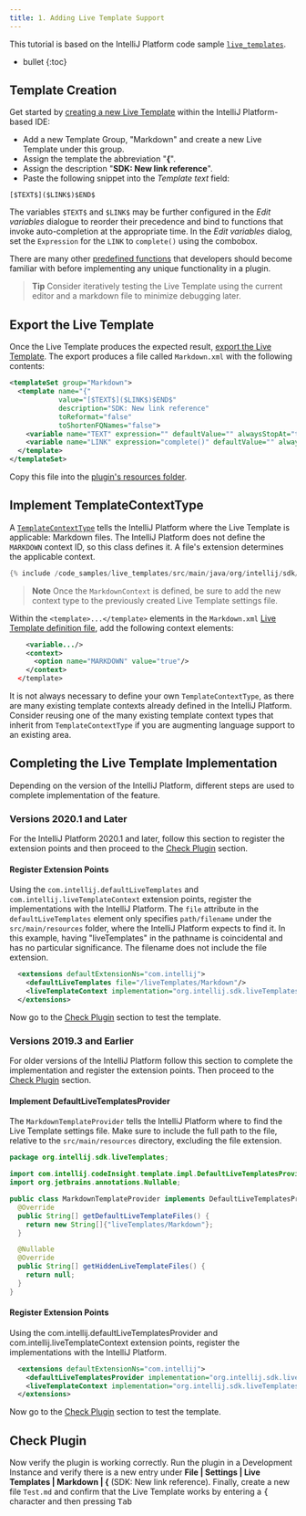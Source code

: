 ```yaml
---
title: 1. Adding Live Template Support
---
```

<!-- Copyright 2000-2020 JetBrains s.r.o. and other contributors. Use of this source code is governed by the Apache 2.0 license that can be found in the LICENSE file. -->

This tutorial is based on the IntelliJ Platform code sample [`live_templates`](https://github.com/JetBrains/intellij-sdk-docs/tree/master/code_samples/live_templates).

* bullet
{:toc}

## Template Creation
Get started by [creating a new Live Template](https://www.jetbrains.com/idea/help/creating-and-editing-live-templates.html) within the IntelliJ Platform-based IDE:
* Add a new Template Group, "Markdown" and create a new Live Template under this group. 
* Assign the template the abbreviation "**{**".
* Assign the description "**SDK: New link reference**". 
* Paste the following snippet into the *Template text* field:
```text
[$TEXT$]($LINK$)$END$
```

The variables `$TEXT$` and `$LINK$` may be further configured in the *Edit variables* dialogue to reorder their precedence and bind to functions that invoke auto-completion at the appropriate time.
In the *Edit variables* dialog, set the `Expression` for the `LINK` to `complete()` using the combobox.

There are many other [predefined functions](https://www.jetbrains.com/idea/help/creating-and-editing-template-variables.html) that developers should become familiar with before implementing any unique functionality in a plugin.

> **Tip** Consider iteratively testing the Live Template using the current editor and a markdown file to minimize debugging later.

## Export the Live Template
Once the Live Template produces the expected result, [export the Live Template](https://www.jetbrains.com/help/idea/sharing-live-templates.html). 
The export produces a file called `Markdown.xml` with the following contents:

```xml
<templateSet group="Markdown">
  <template name="{" 
            value="[$TEXT$]($LINK$)$END$" 
            description="SDK: New link reference" 
            toReformat="false" 
            toShortenFQNames="false">
    <variable name="TEXT" expression="" defaultValue="" alwaysStopAt="true" />
    <variable name="LINK" expression="complete()" defaultValue="" alwaysStopAt="true" />
  </template>
</templateSet>
```

Copy this file into the [plugin's resources folder](https://github.com/JetBrains/intellij-sdk-docs/tree/master/code_samples/live_templates/src/main/resources/liveTemplates).

## Implement TemplateContextType
A [`TemplateContextType`](upsource:///platform/lang-api/src/com/intellij/codeInsight/template/TemplateContextType.java) tells the IntelliJ Platform where the Live Template is applicable: Markdown files.
The IntelliJ Platform does not define the `MARKDOWN` context ID, so this class defines it.
A file's extension determines the applicable context.

```java
{% include /code_samples/live_templates/src/main/java/org/intellij/sdk/liveTemplates/MarkdownContext.java%}
```

> **Note** Once the `MarkdownContext` is defined, be sure to add the new context type to the previously created Live Template settings file. 

Within the `<template>...</template>` elements in the `Markdown.xml` [Live Template definition file](#export-the-live-template), add the following context elements:
```xml
    <variable.../>
    <context>
      <option name="MARKDOWN" value="true"/>
    </context>
  </template>
```

It is not always necessary to define your own `TemplateContextType`, as there are many existing template contexts already defined in the IntelliJ Platform. 
Consider reusing one of the many existing template context types that inherit from `TemplateContextType` if you are augmenting language support to an existing area.

## Completing the Live Template Implementation 
Depending on the version of the IntelliJ Platform, different steps are used to complete implementation of the feature.

### Versions 2020.1 and Later
For the IntelliJ Platform 2020.1 and later, follow this section to register the extension points and then proceed to the [Check Plugin](#check-plugin) section.

#### Register Extension Points
Using the `com.intellij.defaultLiveTemplates` and `com.intellij.liveTemplateContext` extension points, register the implementations with the IntelliJ Platform.
The `file` attribute in the `defaultLiveTemplates` element only specifies `path/filename` under the `src/main/resources` folder, where the IntelliJ Platform expects to find it.
In this example, having "liveTemplates" in the pathname is coincidental and has no particular significance.
The filename does not include the file extension.
```xml
  <extensions defaultExtensionNs="com.intellij">
    <defaultLiveTemplates file="/liveTemplates/Markdown"/>
    <liveTemplateContext implementation="org.intellij.sdk.liveTemplates.MarkdownContext"/>
  </extensions>
```
Now go to the [Check Plugin](#check-plugin) section to test the template.

### Versions 2019.3 and Earlier
For older versions of the IntelliJ Platform follow this section to complete the implementation and register the extension points.
Then proceed to the [Check Plugin](#check-plugin) section.
 
#### Implement DefaultLiveTemplatesProvider
The `MarkdownTemplateProvider` tells the IntelliJ Platform where to find the Live Template settings file. 
Make sure to include the full path to the file, relative to the `src/main/resources` directory, excluding the file extension.
```java
package org.intellij.sdk.liveTemplates;

import com.intellij.codeInsight.template.impl.DefaultLiveTemplatesProvider;
import org.jetbrains.annotations.Nullable;

public class MarkdownTemplateProvider implements DefaultLiveTemplatesProvider {
  @Override
  public String[] getDefaultLiveTemplateFiles() {
    return new String[]{"liveTemplates/Markdown"};
  }

  @Nullable
  @Override
  public String[] getHiddenLiveTemplateFiles() {
    return null;
  }
}
```

#### Register Extension Points
Using the com.intellij.defaultLiveTemplatesProvider and com.intellij.liveTemplateContext extension points, register the implementations with the IntelliJ Platform.
```xml
  <extensions defaultExtensionNs="com.intellij">
    <defaultLiveTemplatesProvider implementation="org.intellij.sdk.liveTemplates.MarkdownTemplateProvider"/>
    <liveTemplateContext implementation="org.intellij.sdk.liveTemplates.MarkdownContext"/>
  </extensions>
```

Now go to the [Check Plugin](#check-plugin) section to test the template.

## Check Plugin
Now verify the plugin is working correctly. 
Run the plugin in a Development Instance and verify there is a new entry under **File \| Settings \| Live Templates \| Markdown \| \{** (SDK: New link reference). 
Finally, create a new file `Test.md` and confirm that the Live Template works by entering a <kbd>{</kbd> character and then pressing <kbd>Tab</kbd>